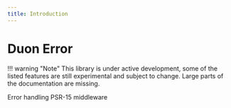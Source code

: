 ```yaml
---
title: Introduction
---
```

# Duon Error

!!! warning "Note"
    This library is under active development, some of the listed features are still experimental and subject to change. Large parts of the documentation are missing. 

Error handling PSR-15 middleware